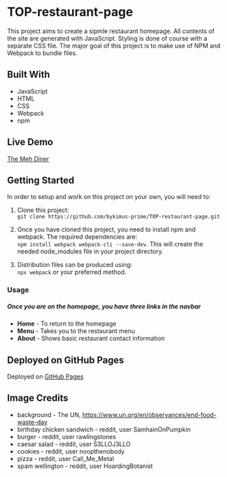# TOP-restaurant-page

This project aims to create a sipmle restaurant homepage. All contents of the site are generated with JavaScript. Styling is done of course with a separate CSS file. The major goal of this project is to make use of NPM and Webpack to bundle files.

## Built With 

- JavaScript
- HTML
- CSS
- Webpack
- npm

## Live Demo
[The Meh Diner](https://bykimus-prime.github.io/TOP-restaurant-page/)

## Getting Started

In order to setup and work on this project on your own, you will need to:

1. Clone this project:  
`git clone https://github.com/bykimus-prime/TOP-restaurant-page.git`

2. Once you have cloned this project, you need to install npm and webpack. The required dependencies are:  
`npm install webpack webpack-cli --save-dev`. This will create the needed node_modules file in your project directory.

3. Distribution files can be produced using:  
`npx webpack` or your preferred method.

### Usage
##### Once you are on the homepage, you have three links in the navbar
- **Home** - To return to the homepage
- **Menu** - Takes you to the restaurant menu
- **About** - Shows basic restaurant contact information

## Deployed on GitHub Pages

Deployed on [GitHub Pages](https://pages.github.com/)

## Image Credits

- background - The UN, https://www.un.org/en/observances/end-food-waste-day
- birthday chicken sandwich - reddit, user SamhainOnPumpkin
- burger - reddit, user rawlingstones
- caesar salad - reddit, user S3LLOJ3LLO
- cookies - reddit, user noopthenobody
- pizza - reddit, user Call_Me_Metal
- spam wellington - reddit, user HoardingBotanist